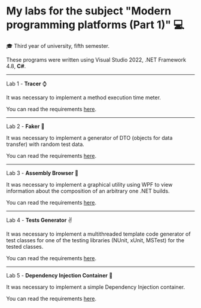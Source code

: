 # My labs for the subject "Modern programming platforms (Part 1)" :computer:

:mortar_board: Third year of university, fifth semester.

These programs were written using Visual Studio 2022, .NET Framework 4.8, __C#__.

_______________________________________________________________________________________

Lab 1 - __Tracer__ :watch:

It was necessary to implement a method execution time meter.

You can read the requirements [here](https://labs-dnizov.gitbook.io/oot/spp-ch.1/tracer).

_______________________________________________________________________________________

Lab 2 - __Faker__ :game_die:

It was necessary to implement a generator of DTO (objects for data transfer) with random test data.

You can read the requirements [here](https://labs-dnizov.gitbook.io/oot/spp-ch.1/faker).

_______________________________________________________________________________________

Lab 3 - __Assembly Browser__ :deciduous_tree:

It was necessary to implement a graphical utility using WPF to view information about the composition of an arbitrary one .NET builds.

You can read the requirements [here](https://labs-dnizov.gitbook.io/oot/spp-ch.1/assembly).

_______________________________________________________________________________________

Lab 4 - __Tests Generator__ :v:

It was necessary to implement a multithreaded template code generator of test classes for one of the testing libraries (NUnit, xUnit, MSTest) for the tested classes.

You can read the requirements [here](https://labs-dnizov.gitbook.io/oot/spp-ch.1/tests).

_______________________________________________________________________________________

Lab 5 - __Dependency Injection Container__ :syringe:

It was necessary to implement a simple Dependency Injection container.

You can read the requirements [here](https://labs-dnizov.gitbook.io/oot/spp-ch.1/injection).
